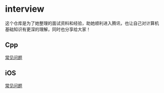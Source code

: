 # interview

这个仓库是为了她整理的面试资料和经验，助她顺利进入腾讯，也让自己对计算机基础知识有更深的理解，同时也分享给大家！

## Cpp

[常见问题](./cpp.md)

## iOS

[常见问题](./iOS.md)
